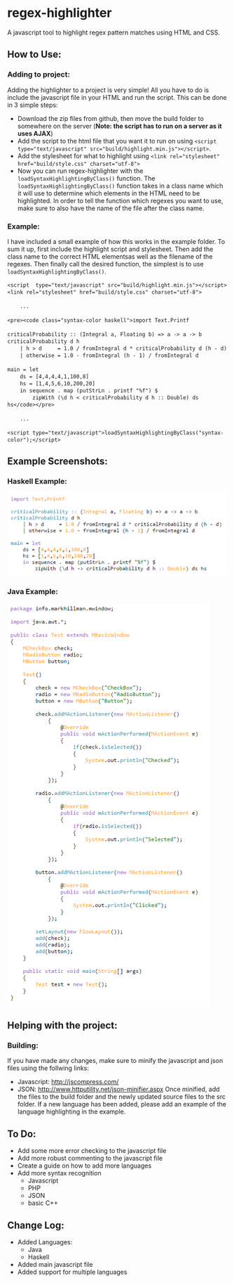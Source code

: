 # regex-highlighter
A javascript tool to highlight regex pattern matches using HTML and CSS.

## How to Use:
### Adding to project:
Adding the highlighter to a project is very simple! All you have to do is include the javascript file in your HTML and run the script. This can be done in 3 simple steps:
- Download the zip files from github, then move the build folder to somewhere on the server (**Note: the script has to run on a server as it uses AJAX**)
- Add the script to the html file that you want it to run on using `<script  type="text/javascript" src="build/highlight.min.js"></script>`.
- Add the stylesheet for what to highlight using `<link rel="stylesheet" href="build/style.css" charset="utf-8">`
- Now you can run regex-highlighter with the `loadSyntaxHighlightingByClass()` function. The `loadSyntaxHighlightingByClass()` function takes in a class name which it will use to determine which elements in the HTML need to be highlighted. In order to tell the function which regexes you want to use, make sure to also have the name of the file  after the class name.

### Example:
I have included a small example of how this works in the example folder. To sum it up, first include the highlight script and stylesheet. Then add the class name to the correct HTML elementsas well as the filename of the regexes. Then finally call the desired function, the simplest is to use `loadSyntaxHighlightingByClass()`.
```
<script  type="text/javascript" src="build/highlight.min.js"></script>
<link rel="stylesheet" href="build/style.css" charset="utf-8">

    ...    

<pre><code class="syntax-color haskell">import Text.Printf

criticalProbability :: (Integral a, Floating b) => a -> a -> b
criticalProbability d h
    | h > d     = 1.0 / fromIntegral d * criticalProbability d (h - d)
    | otherwise = 1.0 - fromIntegral (h - 1) / fromIntegral d

main = let
    ds = [4,4,4,4,1,100,8]
    hs = [1,4,5,6,10,200,20]
    in sequence . map (putStrLn . printf "%f") $
        zipWith (\d h < criticalProbability d h :: Double) ds hs</code></pre>

    ...

<script type="text/javascript">loadSyntaxHighlightingByClass("syntax-color");</script>
```

## Example Screenshots:
### Haskell Example:
![Haskell Syntax](screenshots/haskell.PNG)

### Java Example:
![Java Syntax](screenshots/java.PNG)

## Helping with the project:
### Building:
If you have made any changes, make sure to minify the javascript and json files using the follwing links:
- Javascript: http://jscompress.com/
- JSON: http://www.httputility.net/json-minifier.aspx
Once minified, add the files to the build folder and the newly updated source files to the src folder. If a new language has been added, please add an example of the language highlighting in the example.

## To Do:
- Add some more error checking to the javascript file
- Add more robust commenting to the javascript file
- Create a guide on how to add more languages
- Add more syntax recognition
  - Javascript
  - PHP
  - JSON
  - basic C++

## Change Log:
- Added Languages:
  - Java
  - Haskell
- Added main javascript file
- Added support for multiple languages
